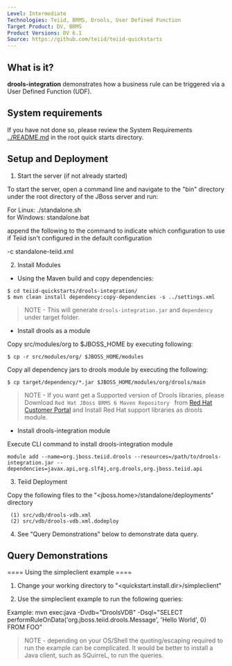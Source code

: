 ```yaml
---
Level: Intermediate 
Technologies: Teiid, BRMS, Drools, User Defined Function
Target Product: DV, BRMS
Product Versions: DV 6.1 
Source: https://github.com/teiid/teiid-quickstarts
---
```



## What is it?

**drools-integration** demonstrates  how a business rule can be triggered via a User Defined Function (UDF).

## System requirements

If you have not done so, please review the System Requirements [../README.md](../README.md) in the root quick starts directory.

## Setup and Deployment

1)  Start the server (if not already started)

To start the server, open a command line and navigate to the "bin" directory under the root directory of the JBoss server and run:

For Linux: ./standalone.sh	
for Windows: standalone.bat

append the following to the command to indicate which configuration to use if Teiid isn't configured in the default configuration

-c standalone-teiid.xml


2) Install Modules

* Using the Maven build and copy dependencies:

~~~
$ cd teiid-quickstarts/drools-integration/
$ mvn clean install dependency:copy-dependencies -s ../settings.xml
~~~

> NOTE - This will generate `drools-integration.jar` and `dependency` under target folder.


* Install drools as a module

Copy src/modules/org to $JBOSS_HOME by executing following:

~~~
$ cp -r src/modules/org/ $JBOSS_HOME/modules
~~~

Copy all dependency jars to drools module by executing the following:

~~~
$ cp target/dependency/*.jar $JBOSS_HOME/modules/org/drools/main
~~~

> NOTE - If you want get a Supported version of Drools libraries, please Download `Red Hat JBoss BRMS 6 Maven Repository ` from [Red Hat Customer Portal](https://access.redhat.com/jbossnetwork/restricted/listSoftware.html?product=brms&downloadType=distributions) and Install Red Hat support libraries as drools module.

* Install drools-integration module

Execute CLI command to install drools-integration module

~~~
module add --name=org.jboss.teiid.drools --resources=/path/to/drools-integration.jar --dependencies=javax.api,org.slf4j,org.drools,org.jboss.teiid.api
~~~

3) Teiid Deployment

Copy the following files to the "<jboss.home>/standalone/deployments" directory

     (1) src/vdb/drools-vdb.xml
     (2) src/vdb/drools-vdb.xml.dodeploy

4) See "Query Demonstrations" below to demonstrate data query.

## Query Demonstrations

==== Using the simpleclient example ====

1) Change your working directory to "<quickstart.install.dir>/simpleclient"

2) Use the simpleclient example to run the following queries:

Example:   mvn exec:java -Dvdb="DroolsVDB" -Dsql="SELECT performRuleOnData('org.jboss.teiid.drools.Message', 'Hello World', 0) FROM FOO"

> NOTE - depending on your OS/Shell the quoting/escaping required to run the example can be complicated.  It would be better to install a Java client, such as SQuirreL, to run the queries.


